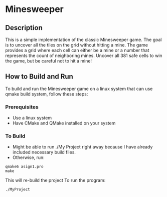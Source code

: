 # Minesweeper
## Description
This is a simple implementation of the classic Minesweeper game. The goal is to uncover all the tiles on the grid without hitting a mine. The game provides a grid where each cell can either be a mine or a number that represents the count of neighboring mines. Uncover all 381 safe cells to win the game, but be careful not to hit a mine!

## How to Build and Run
To build and run the Minesweeper game on a linux system that can use qmake build system, follow these steps:

### Prerequisites
- Use a linux system
- Have CMake and QMake installed on your system

### To Build
- Might be able to run ./My Project right away because I have already included necessary build files.
- Otherwise, run:
```
qmake6 asign1.pro
make
```
This will re-build the project
To run the program:
```
./MyProject
```
